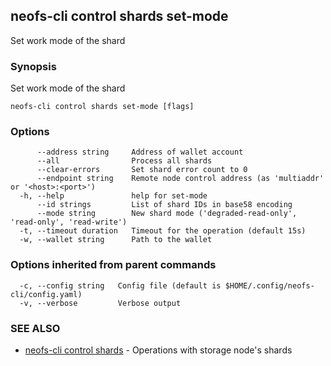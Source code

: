 ## neofs-cli control shards set-mode

Set work mode of the shard

### Synopsis

Set work mode of the shard

```
neofs-cli control shards set-mode [flags]
```

### Options

```
      --address string     Address of wallet account
      --all                Process all shards
      --clear-errors       Set shard error count to 0
      --endpoint string    Remote node control address (as 'multiaddr' or '<host>:<port>')
  -h, --help               help for set-mode
      --id strings         List of shard IDs in base58 encoding
      --mode string        New shard mode ('degraded-read-only', 'read-only', 'read-write')
  -t, --timeout duration   Timeout for the operation (default 15s)
  -w, --wallet string      Path to the wallet
```

### Options inherited from parent commands

```
  -c, --config string   Config file (default is $HOME/.config/neofs-cli/config.yaml)
  -v, --verbose         Verbose output
```

### SEE ALSO

* [neofs-cli control shards](neofs-cli_control_shards.md)	 - Operations with storage node's shards

